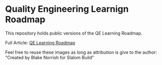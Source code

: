# Quality Engineering Learnign Roadmap

This repository holds public versions of the QE Learning Roadmap.  

Full Article: [QE Learning Roadmap](https://medium.com/slalom-build/quality-engineer-learning-roadmap-fddfcb77409e?source=friends_link&sk=c1659d68c2e7ba9a65a8cbde88f19056)

Feel free to reuse these images as long as attribution is give to the author: "Created by Blake Norrish for Slalom Build" 
